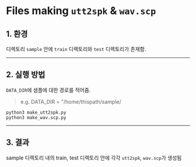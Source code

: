 # Files making `utt2spk` & `wav.scp`

## 1. 환경
디렉토리 `sample` 안에 `train` 디렉토리와 `test` 디렉토리가 존재함.

---

## 2. 실행 방법
`DATA_DIR`에 샘플에 대한 경로를 적어줌.
> e.g. DATA_DIR = "/home/thispath/sample/

```Shell
python3 make_utt2spk.py
python3 make_wav.scp.py
```

---
## 3. 결과
sample 디렉토리 내의 train, test 디렉토리 안에 각각 `utt2spk`, `wav.scp`가 생성됨